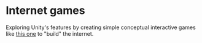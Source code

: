 # Internet games

Exploring Unity's features by creating simple conceptual interactive games like [this one](https://play.unity.com/mg/other/planets-2d) to "build" the internet. 
